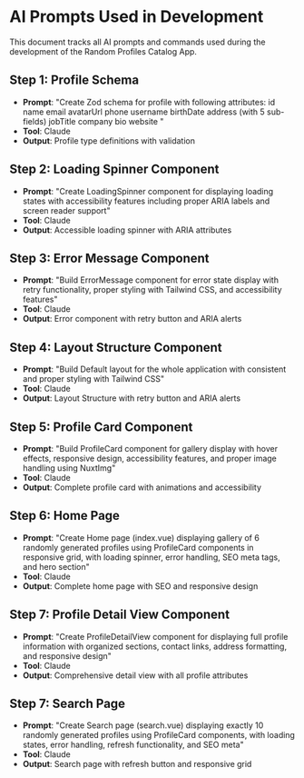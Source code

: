 # AI Prompts Used in Development

This document tracks all AI prompts and commands used during the development of the Random Profiles Catalog App.

## Step 1: Profile Schema

- **Prompt**: "Create Zod schema for profile with following attributes:
  id
  name
  email
  avatarUrl
  phone
  username
  birthDate
  address (with 5 sub-fields)
  jobTitle
  company
  bio
  website
  "
- **Tool**: Claude
- **Output**: Profile type definitions with validation

## Step 2: Loading Spinner Component
- **Prompt**: "Create LoadingSpinner component for displaying loading states with accessibility features including proper ARIA labels and screen reader support"
- **Tool**: Claude
- **Output**: Accessible loading spinner with ARIA attributes

## Step 3: Error Message Component
- **Prompt**: "Build ErrorMessage component for error state display with retry functionality, proper styling with Tailwind CSS, and accessibility features"
- **Tool**: Claude
- **Output**: Error component with retry button and ARIA alerts

## Step 4: Layout Structure Component
- **Prompt**: "Build Default layout for the whole application with consistent and proper styling with Tailwind CSS"
- **Tool**: Claude
- **Output**: Layout Structure with retry button and ARIA alerts

## Step 5: Profile Card Component
- **Prompt**: "Build ProfileCard component for gallery display with hover effects, responsive design, accessibility features, and proper image handling using NuxtImg"
- **Tool**: Claude
- **Output**: Complete profile card with animations and accessibility

## Step 6: Home Page
- **Prompt**: "Create Home page (index.vue) displaying gallery of 6 randomly generated profiles using ProfileCard components in responsive grid, with loading spinner, error handling, SEO meta tags, and hero section"
- **Tool**: Claude
- **Output**: Complete home page with SEO and responsive design

## Step 7: Profile Detail View Component
- **Prompt**: "Create ProfileDetailView component for displaying full profile information with organized sections, contact links, address formatting, and responsive design"
- **Tool**: Claude
- **Output**: Comprehensive detail view with all profile attributes

## Step 7: Search Page
- **Prompt**: "Create Search page (search.vue) displaying exactly 10 randomly generated profiles using ProfileCard components, with loading states, error handling, refresh functionality, and SEO meta"
- **Tool**: Claude
- **Output**: Search page with refresh button and responsive grid

